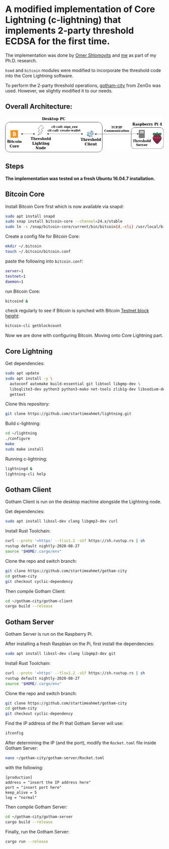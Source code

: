 # A modified implementation of Core Lightning (c-lightning) that implements 2-party threshold ECDSA for the first time.

The implementation was done by [Omer Shlomovits][omer] and [me][ahmet] as part of my Ph.D. research.

`hsmd` and `bitcoin` modules were modified to incorporate the threshold code into the Core Lightning software.

To perform the 2-party threshold operations, [gotham-city][gotham] from ZenGo was used. However, we slightly modified it to our needs.

## Overall Architecture:

<img src="architecture.png" width="600" height="auto"> 

## Steps

**The implementation was tested on a fresh Ubuntu 16.04.7 installation.**

## Bitcoin Core

Install Bitcoin Core first which is now available via snapd:
```bash
sudo apt install snapd
sudo snap install bitcoin-core --channel=24.x/stable
sudo ln -s /snap/bitcoin-core/current/bin/bitcoin{d,-cli} /usr/local/bin/
```

Create a config file for Bitcoin Core:
```bash
mkdir ~/.bitcoin
touch ~/.bitcoin/bitcoin.conf
```

paste the following into `bitcoin.conf`:
```bash
server=1
testnet=1
daemon=1
```

run Bitcoin Core:
```bash
bitcoind &
```

check regularly to see if Bitcoin is synched with Bitcoin [Testnet block height][testnet]:
```bash
bitcoin-cli getblockcount
```

Now we are done with configuring Bitcoin. Moving onto Core Lightning part.

## Core Lightning

Get dependencies:
```bash
sudo apt update
sudo apt install -y \
  autoconf automake build-essential git libtool libgmp-dev \
  libsqlite3-dev python3 python3-mako net-tools zlib1g-dev libsodium-dev \
  gettext
```

Clone this repository:
```bash
git clone https://github.com/startimeahmet/lightning.git
```

Build c-lightning:

```bash
cd ~/lightning
./configure
make
sudo make install
```

Running c-lightning:

```bash
lightningd &
lightning-cli help
```

## Gotham Client

Gotham Client is run on the desktop machine alongside the Lightning node.

Get dependencies:
```bash
sudo apt install libssl-dev clang libgmp3-dev curl
```

Install Rust Toolchain:
```bash
curl --proto '=https' --tlsv1.2 -sSf https://sh.rustup.rs | sh
rustup default nightly-2020-08-27
source "$HOME/.cargo/env"
```

Clone the repo and switch branch:
```bash
git clone https://github.com/startimeahmet/gotham-city
cd gotham-city
git checkout cyclic-dependency
```

Then compile Gotham Client:
```bash
cd ~/gotham-city/gotham-client
cargo build --release
```

## Gotham Server
Gotham Server is run on the Raspberry Pi.

After installing a fresh Raspbian on the Pi, first install the dependencies:
```bash
sudo apt install libssl-dev clang libgmp3-dev git
```

Install Rust Toolchain:
```bash
curl --proto '=https' --tlsv1.2 -sSf https://sh.rustup.rs | sh
rustup default nightly-2020-08-27
source "$HOME/.cargo/env"
```

Clone the repo and switch branch:
```bash
git clone https://github.com/startimeahmet/gotham-city
cd gotham-city
git checkout cyclic-dependency
```

Find the IP address of the Pi that Gotham Server will use:
```bash
ifconfig
```

After determining the IP (and the port), modify the `Rocket.toml` file inside Gotham Server:
```bash
nano ~/gotham-city/gotham-server/Rocket.toml
```

with the following:
```
[production]
address = "insert the IP address here"
port = "insert port here"
keep_alive = 5
log = "normal"
```

Then compile Gotham Server:
```bash
cd ~/gotham-city/gotham-server
cargo build --release
```

Finally, run the Gotham Server:
```bash
cargo run --release
```

[gotham]: https://github.com/ZenGo-X/gotham-city
[omer]: https://www.omershlomovits.com/
[ahmet]: https://www.linkedin.com/in/ahmet-kurt-fiu/
[gotham-ahmet]: https://github.com/startimeahmet/gotham-city/tree/cyclic-dependency
[testnet]: https://blockstream.info/testnet/